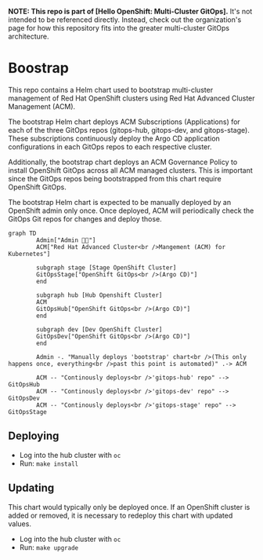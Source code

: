 **NOTE: This repo is part of [Hello OpenShift: Multi-Cluster GitOps].** It's
not intended to be referenced directly. Instead, check out the organization's
page for how this repository fits into the greater multi-cluster GitOps
architecture.

# Boostrap

This repo contains a Helm chart used to bootstrap multi-cluster management of
Red Hat OpenShift clusters using Red Hat Advanced Cluster Management (ACM).

The bootstrap Helm chart deploys ACM Subscriptions (Applications) for each of
the three GitOps repos (gitops-hub, gitops-dev, and gitops-stage). These
subscriptions continuously deploy the Argo CD application configurations in
each GitOps repos to each respective cluster.

Additionally, the bootstrap chart deploys an ACM Governance Policy to install
OpenShift GitOps across all ACM managed clusters. This is important since the
GitOps repos being bootstrapped from this chart require OpenShift GitOps.

The bootstrap Helm chart is expected to be manually deployed by an OpenShift
admin only once. Once deployed, ACM will periodically check the GitOps Git
repos for changes and deploy those.

```mermaid
graph TD
        Admin["Admin 🧑‍💻"]
        ACM["Red Hat Advanced Cluster<br />Mangement (ACM) for Kubernetes"]

        subgraph stage [Stage OpenShift Cluster]
        GitOpsStage["OpenShift GitOps<br />(Argo CD)"]
        end

        subgraph hub [Hub Openshift Cluster]
        ACM
        GitOpsHub["OpenShift GitOps<br />(Argo CD)"]
        end

        subgraph dev [Dev OpenShift Cluster]
        GitOpsDev["OpenShift GitOps<br />(Argo CD)"]
        end

        Admin -. "Manually deploys 'bootstrap' chart<br />(This only happens once, everything<br />past this point is automated)" .-> ACM

        ACM -- "Continously deploys<br />'gitops-hub' repo" --> GitOpsHub
        ACM -- "Continously deploys<br />'gitops-dev' repo" --> GitOpsDev
        ACM -- "Continously deploys<br />'gitops-stage' repo" --> GitOpsStage
```

## Deploying

* Log into the hub cluster with `oc`
* Run: `make install`

## Updating

This chart would typically only be deployed once. If an OpenShift cluster is
added or removed, it is necessary to redeploy this chart with updated values.

* Log into the hub cluster with `oc`
* Run: `make upgrade`

[Hello OpenShift: Multi-Cluster Management]: https://github.com/hello-openshift-multicluster-gitops
